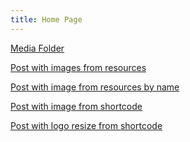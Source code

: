 ```yaml
---
title: Home Page
---
```


[Media Folder][1]  

[Post with images from resources][2]  

[Post with image from resources by name][3]

[Post with image from shortcode][4]  

[Post with logo resize from shortcode][5]


  [1]: /media/  
  [2]: /posts/image-resources/
  [3]: /posts/image-resize-by-name/
  [4]: /posts/image-resize-using-shortcode/
  [5]: /posts/logo-resize-using-shortcode/